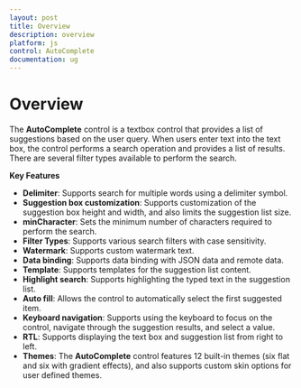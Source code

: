 ```yaml
---
layout: post
title: Overview
description: overview
platform: js
control: AutoComplete
documentation: ug
---
```


# Overview

The **AutoComplete** control is a textbox control that provides a list of suggestions based on the user query.  When users enter text into the text box, the control performs a search operation and provides a list of results. There are several filter types available to perform the search.

**Key Features**

* **Delimiter**: Supports search for multiple words using a delimiter symbol.
* **Suggestion box customization**: Supports customization of the suggestion box height and width, and also limits the suggestion list size.
* **minCharacter**: Sets the minimum number of characters required to perform the search.
* **Filter Types**: Supports various search filters with case sensitivity.
* **Watermark**: Supports custom watermark text.
* **Data binding**: Supports data binding with JSON data and remote data.
* **Template**: Supports templates for the suggestion list content.
* **Highlight search**: Supports highlighting the typed text in the suggestion list.
* **Auto fill**: Allows the control to automatically select the first suggested item.
* **Keyboard navigation**: Supports using the keyboard to focus on the control, navigate through the suggestion results, and select a value.
* **RTL**: Supports displaying the text box and suggestion list from right to left.
* **Themes**: The **AutoComplete** control features 12 built-in themes (six flat and six with gradient effects), and also supports custom skin options for user defined themes.